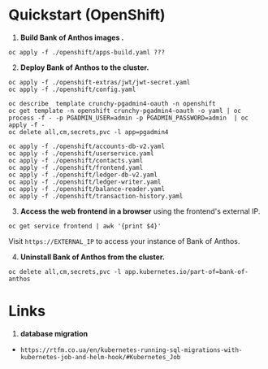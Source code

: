 # Quickstart (OpenShift)

1. **Build Bank of Anthos images .**

```
oc apply -f ./openshift/apps-build.yaml ???
```

2. **Deploy Bank of Anthos to the cluster.**

```
oc apply -f ./openshift-extras/jwt/jwt-secret.yaml
oc apply -f ./openshift/config.yaml

oc describe  template crunchy-pgadmin4-oauth -n openshift
oc get template -n openshift crunchy-pgadmin4-oauth -o yaml | oc process -f - -p PGADMIN_USER=admin -p PGADMIN_PASSWORD=admin  | oc apply -f -
oc delete all,cm,secrets,pvc -l app=pgadmin4

oc apply -f ./openshift/accounts-db-v2.yaml
oc apply -f ./openshift/userservice.yaml
oc apply -f ./openshift/contacts.yaml
oc apply -f ./openshift/frontend.yaml
oc apply -f ./openshift/ledger-db-v2.yaml
oc apply -f ./openshift/ledger-writer.yaml
oc apply -f ./openshift/balance-reader.yaml
oc apply -f ./openshift/transaction-history.yaml
```

3. **Access the web frontend in a browser** using the frontend's external IP.

```
oc get service frontend | awk '{print $4}'
```

Visit `https://EXTERNAL_IP` to access your instance of Bank of Anthos.

4. **Uninstall Bank of Anthos from the cluster.**

```
oc delete all,cm,secrets,pvc -l app.kubernetes.io/part-of=bank-of-anthos
```



# Links

1. **database migration**

- `https://rtfm.co.ua/en/kubernetes-running-sql-migrations-with-kubernetes-job-and-helm-hook/#Kubernetes_Job`
